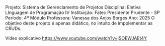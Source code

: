 Projeto: Sistema de Gerenciamento de Projetos
Disciplina: Eletiva LInguagem de Programação IV
Instituição: Fatec Presidente Prudente - SP
Período: 4º Módulo
Professora: Vanessa dos Anjos Borges
Ano: 2025
O objetivo deste projeto é apenas didático, no intuito de impplementar as CRUDs.

Vídeo explicativo https://www.youtube.com/watch?v=jSOEWJAEt4Y
